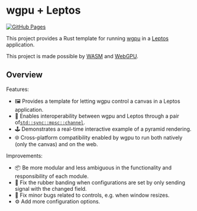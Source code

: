 # wgpu + Leptos

[![GitHub Pages](https://github.com/LioQing/wgpu-leptos-template/actions/workflows/github-pages.yml/badge.svg)](https://github.com/LioQing/wgpu-leptos-template/actions/workflows/github-pages.yml)

This project provides a Rust template for running [wgpu](https://wgpu.rs/) in a [Leptos](https://leptos.dev/) application.

This project is made possible by [WASM](https://webassembly.org/) and [WebGPU](https://www.w3.org/TR/webgpu/).

## Overview

Features:

- 🖼️ Provides a template for letting wgpu control a canvas in a Leptos application.
- 🤝 Enables interoperability between wgpu and Leptos through a pair of[`std::sync::mpsc::channel`](https://doc.rust-lang.org/std/sync/mpsc/fn.channel.html).
- 🕹️ Demonstrates a real-time interactive example of a pyramid rendering.
- 🌐 Cross-platform compatibility enabled by wgpu to run both natively (only the canvas) and on the web.

Improvements:

- 📦 Be more modular and less ambiguous in the functionality and responsibility of each module.
- 💫 Fix the rubber banding when configurations are set by only sending signal with the changed field.
- 👾 Fix minor bugs related to controls, e.g. when window resizes.
- ⚙️ Add more configuration options.
